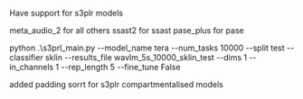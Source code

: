 Have support for s3plr models

meta_audio_2 for all others
ssast2 for ssast
pase_plus for pase


python .\s3prl_main.py  --model_name tera --num_tasks 10000 --split test --classifier sklin --results_file wavlm_5s_10000_sklin_test --dims 1 --in_channels 1 --rep_length 5 --fine_tune False

added padding sorrt for s3plr
compartmentalised models